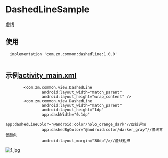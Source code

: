 # DashedLineSample
虚线

## 使用
```
  implementation 'com.zm.common:dashedline:1.0.0'
  
```

## 示例[activity_main.xml](https://github.com/scalling/DashedLineSample/blob/master/app/src/main/res/layout/activity_main.xml)
```
        <com.zm.common.view.DashedLine
                android:layout_width="match_parent"
                android:layout_height="wrap_content" />
        <com.zm.common.view.DashedLine
                android:layout_width="match_parent"
                android:layout_height="1dp"
                app:dashWidth="0.1dp"
                app:dashedLineColor="@android:color/holo_orange_dark"//虚线详情
                app:dashedBgColor="@android:color/darker_gray"//虚线背景颜色
                android:layout_margin="30dp"/>//虚线粗细
```
![1.jpg](https://github.com/scalling/DashedLineSample/screenshot/1.jpg)